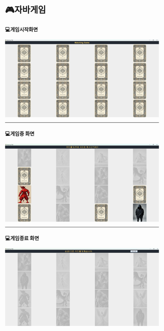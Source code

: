 <h1>🎮자바게임</h1>
<h3>💻게임시작화면</h3>
<img src="https://raw.githubusercontent.com/NJ0428/MatchingPairs/master/img/gameplay.png" alt="화면1.png" width="529" height="255" data-hpc="true" />
<hr>
<h3>💻게임중 화면</h3>
<img src="https://raw.githubusercontent.com/NJ0428/MatchingPairs/master/img/gamemiddle.png" alt="화면1.png" width="529" height="255" data-hpc="true" />
<hr>
<h3>💻게임종료 화면</h3>
<img  src="https://raw.githubusercontent.com/NJ0428/MatchingPairs/master/img/gameend.png" alt="화면1.png" width="529" height="255" data-hpc="true" />

